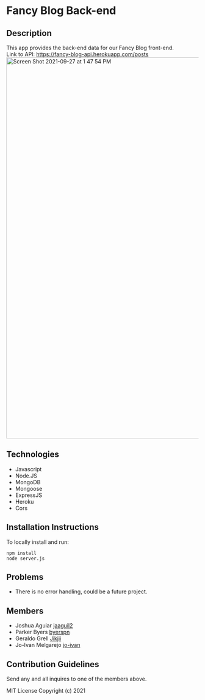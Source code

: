 # Fancy Blog Back-end

## Description
This app provides the back-end data for our Fancy Blog front-end. <br />
Link to API: https://fancy-blog-api.herokuapp.com/posts
<img width="1000" alt="Screen Shot 2021-09-27 at 1 47 54 PM" src="https://user-images.githubusercontent.com/22283342/134959357-6768799f-dc28-4737-b539-07d0f8c87f0b.png">


## Technologies
- Javascript
- Node.JS
- MongoDB
- Mongoose
- ExpressJS
- Heroku
- Cors
## Installation Instructions
To locally install and run:
```
npm install
node server.js
```
## Problems

- There is no error handling, could be a future project.

## Members

- Joshua Aguiar [jaaguil2](https://github.com/jaaguil2)
- Parker Byers  [byerspn](https://github.com/byerspn)
- Geraldo Grell [Jikjii](https://github.com/Jikjii)
- Jo-Ivan Melgarejo [jo-ivan](https://github.com/Jo-Ivan)

## Contribution Guidelines
Send any and all inquires to one of the members above.

MIT License Copyright (c) 2021


